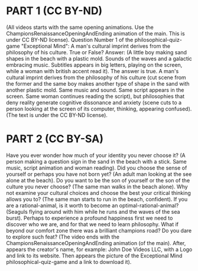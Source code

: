 # PART 1 (CC BY-ND)
(All videos starts with the same opening animations. Use the ChampionsRenaissanceOpeningAndEnding animation of the main. This is under CC BY-ND license).
Question Number 1 of the philosophical-quiz-game "Exceptional Mind":	A man's cultural imprint derives from the philosophy of his culture.	True	or False? Answer: (A little boy making sand shapes in the beach with a plastic mold. Sounds of the waves and a galactic embracing music. Subtitles appears in big letters, playing on the screen, while a woman with british accent read it). The answer is true.  A man's cultural imprint derives from the philosophy of his culture (cut scene from the former and the same boy makes another type of shape in the sand with another plastic mold. Same music and sound. Same script appears in the screen. Same woman continues reading the script), but philosophies that deny reality generate cognitive dissonance and anxiety (scene cuts to a person looking at the screen of its computer, thinking, appearing confused). (The text is under the CC BY-ND license). 

# PART 2 (CC BY-SA)
Have you ever wonder how much of your identity you never choose it? (A person making a question sign in the sand in the beach with a stick. Same music, script animation and woman reading). Did you choose the sense of yourself or perhaps you have not born yet? (An adult man looking at the see alone at the beach). Do you want to be the son of yourself or the son of the culture you never choose? (The same man walks in the beach alone). Why not examine your cultural choices and choose the best your critical thinking allows you to? (The same man starts to run in the beach, confident). If you are a rational-animal, is it worth to become an optimal-rational-animal? (Seaguls flying around with him while he runs and the waves of the sea burst).
Perhaps to experience a profound happiness first we need to discover who we are, and for that we need to learn philosophy. What if beyond our comfort zone there was a brilliant champions road? Do you dare to explore such feat?
(The video ends with the ChampionsRenaissanceOpeningAndEnding animation (of the main). After, appears the creator's name, for example: John Doe Videos LLC, with a Logo and link to its website. Then appears the picture of the Exceptional Mind philosophical-quiz-game and a link to download it).

